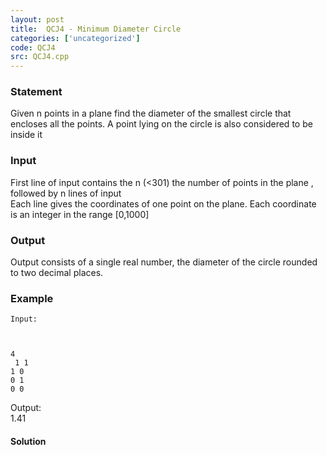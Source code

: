 ```yaml
---
layout: post
title:  QCJ4 - Minimum Diameter Circle
categories: ['uncategorized']
code: QCJ4
src: QCJ4.cpp
---
```


### **Statement**

Given n points in a plane find the diameter of the smallest circle that
encloses all the points. A point lying on the circle is also considered to be
inside it

### Input

First line of input contains the n (<301) the number of points in the plane ,
followed by n lines of input  
Each line gives the coordinates of one point on the plane. Each coordinate is
an integer in the range [0,1000]

### Output

Output consists of a single real number, the diameter of the circle rounded to
two decimal places.

### Example

    
    
    Input:  
    
    
    
    4  
     1 1  
    1 0  
    0 1  
    0 0  
    

  
  
Output:  
1.41



#### **Solution**



